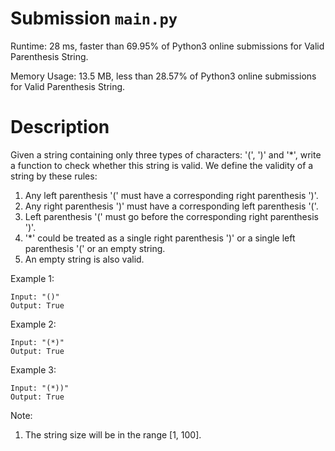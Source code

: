 # Submission `main.py`
Runtime: 28 ms, faster than 69.95% of Python3 online submissions for Valid Parenthesis String.

Memory Usage: 13.5 MB, less than 28.57% of Python3 online submissions for Valid Parenthesis String.

# Description
Given a string containing only three types of characters: '(', ')' and '*', write a function to check whether this string is valid. We define the validity of a string by these rules:

1. Any left parenthesis '(' must have a corresponding right parenthesis ')'.
2. Any right parenthesis ')' must have a corresponding left parenthesis '('.
3. Left parenthesis '(' must go before the corresponding right parenthesis ')'.
4. '*' could be treated as a single right parenthesis ')' or a single left parenthesis '(' or an empty string.
5. An empty string is also valid.

Example 1:
```
Input: "()"
Output: True
```

Example 2:
```
Input: "(*)"
Output: True
```

Example 3:
```
Input: "(*))"
Output: True
```

Note:
1. The string size will be in the range [1, 100].
